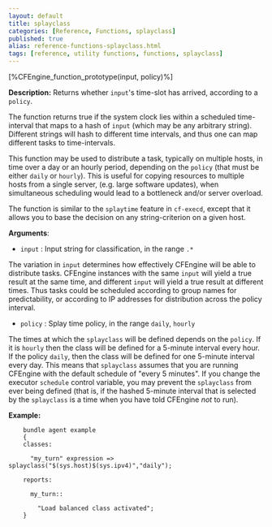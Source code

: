 ```yaml
---
layout: default
title: splayclass
categories: [Reference, Functions, splayclass]
published: true
alias: reference-functions-splayclass.html
tags: [reference, utility functions, functions, splayclass]
---
```


[%CFEngine_function_prototype(input, policy)%]

**Description:** Returns whether `input`'s time-slot has arrived, 
according to a `policy`.

The function returns true if the system clock lies within a scheduled 
time-interval that maps to a hash of `input` (which may be any arbitrary 
string). Different strings will hash to different time intervals, and thus one 
can map different tasks to time-intervals.

This function may be used to distribute a task, typically on multiple hosts, in time over a day or an hourly period, depending on the `policy` (that must be either `daily` or `hourly`). This is useful for copying resources to multiple hosts from a single server, (e.g. large software updates), when simultaneous scheduling would lead to a bottleneck and/or server overload.

The function is similar to the `splaytime` feature in `cf-execd`, except that it allows you to base the decision on any string-criterion on a given host. 

**Arguments**:

* `input` : Input string for classification, in the range `.*`

The variation in `input` determines how effectively CFEngine will be able to 
distribute tasks. CFEngine instances with the same `input` will yield a true 
result at the same time, and different `input` will yield a true result at 
different times. Thus tasks could be scheduled according to group names for 
predictability, or according to IP addresses for distribution across the 
policy interval.

* `policy` : Splay time policy, in the range `daily`, `hourly`

The times at which the `splayclass` will be defined depends on the `policy`. 
If it is `hourly` then the class will be defined for a 5-minute interval every 
hour. If the policy `daily`, then the class will be defined for one 5-minute 
interval every day. This means that `splayclass` assumes that you are running 
CFEngine with the default schedule of "every 5 minutes". If you change the 
executor `schedule` control variable, you may prevent the `splayclass` from 
ever being defined (that is, if the hashed 5-minute interval that is selected 
by the `splayclass` is a time when you have told CFEngine *not* to run).

**Example:**

```cf3
    bundle agent example
    {     
    classes:

      "my_turn" expression => splayclass("$(sys.host)$(sys.ipv4)","daily");

    reports:

      my_turn::

        "Load balanced class activated";
    }
```
